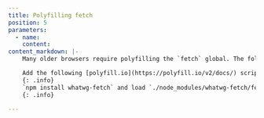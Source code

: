 ```yaml
---
title: Polyfilling fetch
position: 5
parameters:
  - name:
    content:
content_markdown: |-
	Many older browsers require polyfilling the `fetch` global. The following approaches can be used

	Add the following [polyfill.io](https://polyfill.io/v2/docs/) script to your test page `<script src="https://polyfill.io/v2/polyfill?features=fetch"></script>`
	{: .info}
	`npm install whatwg-fetch` and load `./node_modules/whatwg-fetch/fetch.js` into the page, either in a script tag or by referencing in your test runner config.
	{: .info}

---
```

